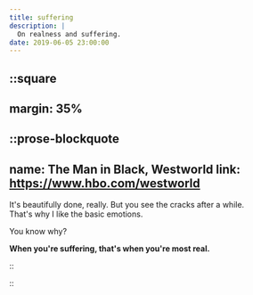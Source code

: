 ```yaml
---
title: suffering
description: |
  On realness and suffering.
date: 2019-06-05 23:00:00
---
```


::square
---
margin: 35%
---

::prose-blockquote
---
name: The Man in Black, Westworld
link: https://www.hbo.com/westworld
---

It's beautifully done, really.
But you see the cracks after a while.  
That's why I like the basic emotions.

You know why?

**When you're suffering, that's when you're most real.**

::

::
